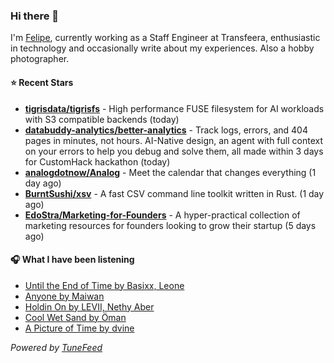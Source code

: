 ### Hi there 👋

I'm [Felipe](https://felipevm.com), currently working as a Staff Engineer at Transfeera, enthusiastic in technology and occasionally write about my experiences. Also a hobby photographer.

#### ⭐ Recent Stars
- **[tigrisdata/tigrisfs](https://github.com/tigrisdata/tigrisfs)** - High performance FUSE filesystem for AI workloads with S3 compatible backends (today)
- **[databuddy-analytics/better-analytics](https://github.com/databuddy-analytics/better-analytics)** - Track logs, errors, and 404 pages in minutes, not hours. AI-Native design, an agent with full context on your errors to help you debug and solve them, all made within 3 days for CustomHack hackathon (today)
- **[analogdotnow/Analog](https://github.com/analogdotnow/Analog)** - Meet the calendar that changes everything (1 day ago)
- **[BurntSushi/xsv](https://github.com/BurntSushi/xsv)** - A fast CSV command line toolkit written in Rust. (1 day ago)
- **[EdoStra/Marketing-for-Founders](https://github.com/EdoStra/Marketing-for-Founders)** - A hyper-practical collection of marketing resources for founders looking to grow their startup (5 days ago)

#### 🎧 What I have been listening
- [Until the End of Time by Basixx, Leone](https://open.spotify.com/track/5fUHpgrQ4PcbsrxDsAyX2z)
- [Anyone by Maiwan](https://open.spotify.com/track/2jdObkXiyca07k9r6UwqaL)
- [Holdin On by LEVII, Nethy Aber](https://open.spotify.com/track/2EiwYubhjXl2AeTZKB4Hmp)
- [Cool Wet Sand by Öman](https://open.spotify.com/track/21dsGRPmNPM6RuV0q9kgik)
- [A Picture of Time by dvine](https://open.spotify.com/track/0ds7Buz4Rnekgi9TU4F8uf)

_Powered by [TuneFeed](https://tunefeed.app?ref=github.com)_
